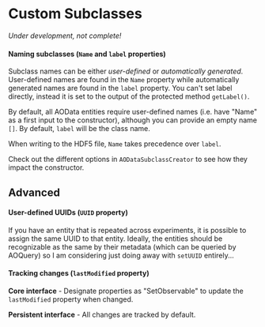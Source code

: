 # Custom Subclasses

*Under development, not complete!*


#### Naming subclasses (```Name``` and ```label``` properties)
Subclass names can be either *user-defined* or *automatically generated*. User-defined names are found in the ```Name``` property while automatically generated names are found in the ```label``` property. You can't set label directly, instead it is set to the output of the protected method ```getLabel()```. 

By default, all AOData entities require user-defined names (i.e. have "Name" as a first input to the constructor), although you can provide an empty name ```[]```. 
By default, ```label``` will be the class name.

When writing to the HDF5 file, ```Name``` takes precedence over ```label```.

Check out the different options in ```AODataSubclassCreator``` to see how they impact the constructor. 


## Advanced
#### User-defined UUIDs (```UUID``` property)
If you have an entity that is repeated across experiments, it is possible to assign the same UUID to that entity. Ideally, the entities should be recognizable as the same by their metadata (which can be queried by AOQuery) so I am considering just doing away with ```setUUID``` entirely...


#### Tracking changes (```lastModified``` property)
**Core interface** - Designate properties as "SetObservable" to update the ```lastModified``` property when changed.

**Persistent interface** - All changes are tracked by default. 